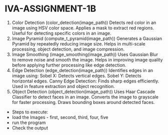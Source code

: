 # IVA-ASSIGNMENT-1B

1. Color Detection (color_detection(image_path))
Detects red color in an image using HSV color space.
Applies a mask to extract red regions.
Useful for detecting specific colors in an image.
2. Image Pyramid (compute_t_pyramid(image_path))
Generates a Gaussian Pyramid by repeatedly reducing image size.
Helps in multi-scale processing, object detection, and image compression.
3. Image Smoothing (image_smoothing(image_path))
Uses Gaussian Blur to remove noise and smooth the image.
Helps in improving image quality before applying further processing like edge detection.
4. Edge Detection (edge_detection(image_path))
Identifies edges in an image using:
Sobel X: Detects vertical edges.
Sobel Y: Detects horizontal edges.
Canny Edge Detection: Finds sharp edges efficiently.
Used in feature extraction and object recognition.
5. Object Detection (object_detection(image_path))
Uses Haar Cascade Classifier to detect faces in an image.
Converts the image to grayscale for faster processing.
Draws bounding boxes around detected faces.


- Steps to execute:
- load the Images - first, second, third, four, five
- run the program
- Check the output

